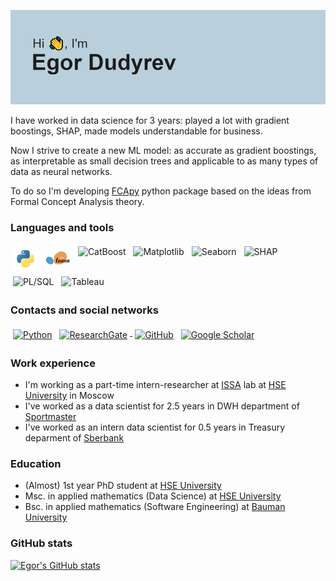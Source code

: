 
![Logo](https://github.com/EgorDudyrev/egordudyrev/blob/main/header.png?raw=true)

I have worked in data science for 3 years: played a lot with gradient boostings, SHAP, made models understandable for business.

Now I strive to create a new ML model: as accurate as gradient boostings, as interpretable as small decision trees and applicable to as many types of data as neural networks.

To do so I'm developing [FCApy](https://github.com/EgorDudyrev/FCApy) python package based on the ideas from Formal Concept Analysis theory.

### Languages and tools

<p align="left">
<img src="https://raw.githubusercontent.com/github/explore/80688e429a7d4ef2fca1e82350fe8e3517d3494d/topics/python/python.png" alt="Python" height="40" style="vertical-align:top; margin:4px" title="Python">
 <img src="https://raw.githubusercontent.com/github/explore/80688e429a7d4ef2fca1e82350fe8e3517d3494d/topics/scikit-learn/scikit-learn.png" alt="Scikit-learn" height="40" style="vertical-align:top; margin:4px" title="Scikit-learn">
<img src="https://github.com/catboost/catboost/blob/master/logo/catboost.png?raw=true" alt="CatBoost" height="40" style="vertical-align:top; margin:4px" title="CatBoost">
<img src="https://matplotlib.org/_static/logo2.svg" alt="Matplotlib" height="40" style="vertical-align:top; margin:4px" title="Matplotlib">
<img src="https://github.com/mwaskom/seaborn/blob/master/doc/_static/logo-tall-lightbg.svg" alt="Seaborn" height="40" style="vertical-align:top; margin:4px" title="Seaborn">
<img src="https://github.com/slundberg/shap/blob/master/docs/artwork/shap_logo.png" alt="SHAP" height="40" style="vertical-align:top; margin:4px" title="SHAP">
<img src="https://www.oracle.com/a/ocom/img/pl-sql.svg" alt="PL/SQL" height="40" style="vertical-align:top; margin:4px" title="PL/SQL">
<img src="https://avatars.githubusercontent.com/u/828667?s=200&v=4" alt="Tableau" height="40" style="vertical-align:top; margin:4px" title="Tableau">
</p>

### Contacts and social networks
<p align="left">
<a href="mailto:egor.dudyrev@yandex.ru"> <img src="https://cdn.jsdelivr.net/npm/simple-icons@v3/icons/gmail.svg" alt="Python" height="40" style="vertical-align:top; margin:4px" title="Mail"></a> 
 <a href="https://www.researchgate.net/profile/Egor-Dudyrev" target="_blank" rel="noopener noreferrer"> <img src="https://avatars.githubusercontent.com/u/1073651?s=200&v=4" alt="ResearchGate" height="40" style="vertical-align:top; margin:4px" title="ResearchGate"> </a>
 <a href="https://github.com/EgorDudyrev" target="_blank" rel="noopener noreferrer"> <img src="https://github.githubassets.com/images/modules/logos_page/GitHub-Mark.png" alt="GitHub" height="40" style="vertical-align:top; margin:4px" title="GitHub"></a>
 <a href="https://scholar.google.com/citations?user=6Akz9I8AAAAJ&hl=en&oi=ao" target="_blank" rel="noopener noreferrer"> <img src="https://upload.wikimedia.org/wikipedia/commons/thumb/c/c7/Google_Scholar_logo.svg/1024px-Google_Scholar_logo.svg.png" alt="Google Scholar" height="40" style="vertical-align:top; margin:4px" title="Google Scholar"></a>
</p>

### Work experience
- I'm working as a part-time intern-researcher at [ISSA](https://cs.hse.ru/en/ai/issa/) lab at [HSE University](https://www.hse.ru/en/) in Moscow
- I've worked as a data scientist for 2.5 years in DWH department of [Sportmaster](https://sportmastercorp.com/)
- I've worked as an intern data scientist for 0.5 years in Treasury deparment of [Sberbank](https://www.sberbank.com/index)

### Education
- (Almost) 1st year PhD student at [HSE University](https://www.hse.ru/en/)
- Msc. in applied mathematics (Data Science) at [HSE University](https://www.hse.ru/en/)
- Bsc. in applied mathematics (Software Engineering) at [Bauman University](https://bmstu.ru/en/)


### GitHub stats

[![Egor's GitHub stats](https://github-readme-stats.vercel.app/api?username=egordudyrev)](https://github.com/anuraghazra/github-readme-stats)

<!--
The readme is created with the help of tutorials by [codeSTACKr](https://github.com/codeSTACKr/codeSTACKr) and [CharalambosIoannou](https://github.com/CharalambosIoannou/CharalambosIoannou)
-->
